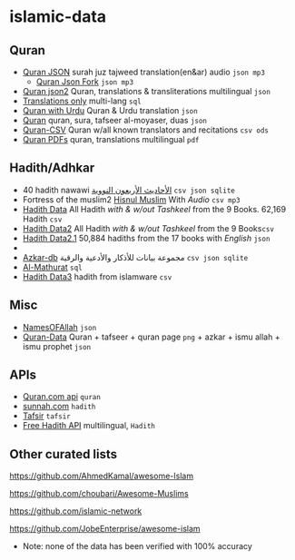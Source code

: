 # islamic-data

<!--name, link, (description if any), formats available-->

## Quran

- [Quran JSON](https://github.com/semarketir/quranjson) surah juz tajweed translation(en&ar) audio `json mp3`
  - [Quran Json Fork](https://github.com/SadaqaWorks/quranjson) `json mp3`
- [Quran json2](https://github.com/risan/quran-json) Quran, translations & transliterations multilingual `json`
- [Translations only](https://github.com/SadaqaWorks/IslaicDatabase) multi-lang `sql`
- [Quran with Urdu](https://github.com/qalbay/complete-quran-data) Quran & Urdu translation `json`
- [Quran](https://github.com/00AhmedMokhtar00/QuranTafseer-ar-json) quran, sura, tafseer al-moyaser, duas `json`
- [Quran-CSV](https://github.com/azvox/quran-csv/tree/master/resources) Quran w/all known translators and recitations `csv ods`
- [Quran PDFs](https://github.com/abodehq/QuranPDF) quran, translations multilingual `pdf`

## Hadith/Adhkar

- 40 hadith nawawi [الأحاديث الأربعون النووية](https://github.com/osamayy/40-hadith-nawawi-db) `csv json sqlite`
- Fortress of the muslim2 [Hisnul Muslim](https://github.com/sheikhhanif/Hisnul_Muslim_Database) With _Audio_ `csv mp3` <!-- No sqlite -->
- [Hadith Data](https://github.com/abdelrahmaan/Hadith-Data-Sets) All Hadith _with & w/out Tashkeel_ from the 9 Books. 62,169 Hadith `csv`
- [Hadith Data2](https://github.com/mhashim6/Open-Hadith-Data) All Hadith _with & w/out Tashkeel_ from the 9 Books`csv`
- [Hadith Data2.1](https://github.com/A7med3bdulBaset/hadith-json) 50,884 hadiths from the 17 books with _English_ `json`
-
- [Azkar-db](https://github.com/osamayy/azkar-db) مجموعة بيانات للأذكار والأدعية والرقية `csv json sqlite`
- [Al-Mathurat](https://github.com/adiman-muhammad/Mathurat) `sql`
- [Hadith Data3](https://github.com/ceefour/hadith-islamware) hadith from islamware `csv`
<!-- Bad quality (Bq) / Unfinished (U) / Note (N)
([U]only up to dua 64xml, no sqlite. [N] pdf + sharhPdf )[Hisnul Muslim](https://github.com/khalid-hussain/hisnulMuslimDB) `xml pdf No-sqlite`
-->

## Misc <!--uncategorised-->

- [NamesOFAllah](https://github.com/Alsarmad/Names_Of_Allah_Json) `json`
- [Quran-Data](https://github.com/Mohamed-Nagdy/Quran-App-Data) Quran + tafseer + quran page `png` + azkar + ismu allah + ismu prophet `json`

## APIs

- [Quran.com api](https://github.com/quran/quran.com-api) `quran` <!--(https://api-docs.quran.com/docs/category/quran.com-api)-->
- [sunnah.com](https://github.com/sunnah-com/api) `hadith`
- [Tafsir](https://github.com/Quran-Tafseer/tafseer_api) `tafsir`
- [Free Hadith API](https://github.com/fawazahmed0/hadith-api) multilingual, `Hadith`

## Other curated lists

https://github.com/AhmedKamal/awesome-Islam

https://github.com/choubari/Awesome-Muslims

https://github.com/islamic-network

https://github.com/JobeEnterprise/awesome-islam

- Note: none of the data has been verified with 100% accuracy
